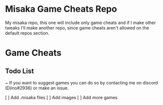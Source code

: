 # Misaka Game Cheats Repo

My misaka repo, this one will include only game cheats and if I make other tweaks I'll make another repo, since game cheats aren't allowed on the default repos section.

# Game Cheats

## Todo List
~ If you want to suggest games you can do so by contacting me on discord (Diino#2936) or make an issue.

[ ] Add .misaka files
[ ] Add images
[ ] Add more games
